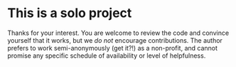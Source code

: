 # This is a solo project

Thanks for your interest. You are welcome to review the code and convince yourself that it works, but we _do not_ encourage contributions. The author prefers to work semi-anonymously (get it?!) as a non-profit, and cannot promise any specific schedule of availability or level of helpfulness.
